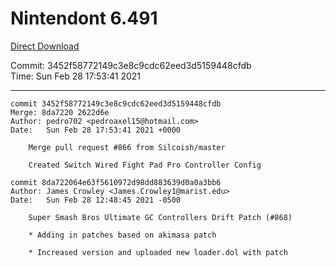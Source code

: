 # Nintendont 6.491
[Direct Download](./Nintendont.zip)

Commit: 3452f58772149c3e8c9cdc62eed3d5159448cfdb  
Time: Sun Feb 28 17:53:41 2021   

-----

```
commit 3452f58772149c3e8c9cdc62eed3d5159448cfdb
Merge: 8da7220 2622d6e
Author: pedro702 <pedroaxel15@hotmail.com>
Date:   Sun Feb 28 17:53:41 2021 +0000

    Merge pull request #866 from Silcoish/master
    
    Created Switch Wired Fight Pad Pro Controller Config
```

```
commit 8da722064e63f5610972d98dd883639d0a0a3bb6
Author: James Crowley <James.Crowley1@marist.edu>
Date:   Sun Feb 28 12:48:45 2021 -0500

    Super Smash Bros Ultimate GC Controllers Drift Patch (#868)
    
    * Adding in patches based on akimasa patch
    
    * Increased version and uploaded new loader.dol with patch
```
